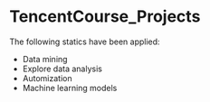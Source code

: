 # TencentCourse_Projects
The following statics have been applied:
- Data mining
- Explore data analysis
- Automization
- Machine learning models


